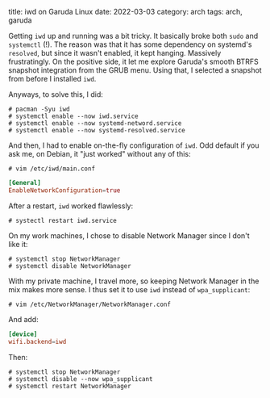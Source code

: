 title: iwd on Garuda Linux
date: 2022-03-03
category: arch
tags: arch, garuda

Getting `iwd` up and running was a bit tricky. It basically broke both
`sudo` and `systemctl` (!). The reason was that it has some dependency
on systemd's `resolved`, but since it wasn't enabled, it kept
hanging. Massively frustratingly. On the positive side, it let me
explore Garuda's smooth BTRFS snapshot integration from the GRUB
menu. Using that, I selected a snapshot from before I installed `iwd`.

Anyways, to solve this, I did:
```text
# pacman -Syu iwd
# systemctl enable --now iwd.service
# systemctl enable --now systemd-netword.service
# systemctl enable --now systemd-resolved.service
```

And then, I had to enable on-the-fly configuration of `iwd`. Odd
default if you ask me, on Debian, it "just worked" without any of
this:

```text
# vim /etc/iwd/main.conf
```

```conf
[General]
EnableNetworkConfiguration=true
```

After a restart, `iwd` worked flawlessly:
```text
# systectl restart iwd.service
```

On my work machines, I chose to disable Network Manager since I don't like it:
```text
# systemctl stop NetworkManager
# systemctl disable NetworkManager
```

With my private machine, I travel more, so keeping Network Manager in
the mix makes more sense. I thus set it to use `iwd` instead of
`wpa_supplicant`:

```text
# vim /etc/NetworkManager/NetworkManager.conf
```

And add:
```conf
[device]
wifi.backend=iwd
```

Then:

```text
# systemctl stop NetworkManager
# systemctl disable --now wpa_supplicant
# systemctl restart NetworkManager
```
